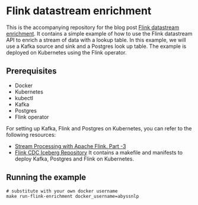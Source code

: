 Flink datastream enrichment
===

This is the accompanying repository for the blog
post [Flink datastream enrichment](https://www.unskewdata.com/blog/stream-flink-4).
It contains a simple example of how to use the Flink datastream API to enrich a stream of data with a lookup table. In
this example,
we will use a Kafka source and sink and a Postgres look up table. The example is deployed on Kubernetes using the Flink
operator.

## Prerequisites

- Docker
- Kubernetes
- kubectl
- Kafka
- Postgres
- Flink operator

For setting up Kafka, Flink and Postgres on Kubernetes, you can refer to the following resources:

- [Stream Processing with Apache Flink. Part -3](https://www.unskewdata.com/blog/stream-flink-3)
- [Flink CDC Iceberg Repository](https://github.com/abyssnlp/flink-cdc-iceberg) It contains a makefile and manifests to
  deploy Kafka, Postgres and Flink on Kubernetes.

## Running the example

```shell
# substitute with your own docker username
make run-flink-enrichment docker_username=abyssnlp
```
